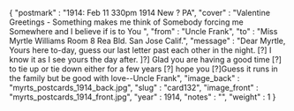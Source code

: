 {
  "postmark" : "1914: Feb 11 330pm 1914 New ? PA",
  "cover" : "Valentine Greetings - Something makes me think of Somebody forcing me Somewhere and I believe if is to You ",
  "from" : "Uncle Frank",
  "to" : "Miss Myrtle Williams Room 8 Rea Bld. San Jose Calif.",
  "message" : "Dear Myrtle, Yours here to-day, guess our last letter past each other in the night. [?] I know it as I see yours the day after. ]?] Glad you are having a good time [?] to tie up or tie down either for a few years [?] hope you [?]Guess it runs in the family but be good with love--Uncle Frank",
  "image_back" : "myrts_postcards_1914_back.jpg",
  "slug" : "card132",
  "image_front" : "myrts_postcards_1914_front.jpg",
  "year" : 1914,
  "notes" : "",
  "weight" : 1
}
